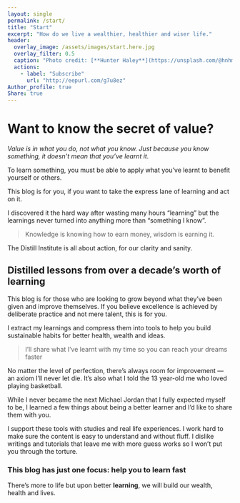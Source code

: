 ```yaml
---
layout: single
permalink: /start/
title: "Start"
excerpt: "How do we live a wealthier, healthier and wiser life."
header:
  overlay_image: /assets/images/start.here.jpg
  overlay_filter: 0.5
  caption: "Photo credit: [**Hunter Haley**](https://unsplash.com/@hnhmarketing)"
  actions:
    - label: "Subscribe"
      url: "http://eepurl.com/g7u8ez"
Author_profile: true
Share: true
---
```


# Want to know the secret of value?

*Value is in what you do, not what you know. Just because you know something, it doesn’t mean that you’ve learnt it.*

To learn something, you must be able to apply what you’ve learnt to benefit yourself or others. 

This blog is for you, if you want to take the express lane of learning and act on it.

I discovered it the hard way after wasting many hours “learning” but the learnings never turned into anything more than “something I know”.

> Knowledge is knowing how to earn money, wisdom is earning it. 

The Distill Institute is all about action, for our clarity and sanity.

## Distilled lessons from over a decade’s worth of learning

This blog is for those who are looking to grow beyond what they’ve been given and improve themselves. If you believe excellence is achieved by deliberate practice and not mere talent, this is for you.

I extract my learnings and compress them into tools to help you build sustainable habits for better health, wealth and ideas. 

> I’ll share what I’ve learnt with my time so you can reach your dreams faster

No matter the level of perfection, there’s always room for improvement — an axiom I’ll never let die. It’s also what I told the 13 year-old me who loved playing basketball. 

While I never became the next Michael Jordan that I fully expected myself to be, I learned a few things about being a better learner and I’d like to share them with you.

I support these tools with studies and real life experiences. I work hard to make sure the content is easy to understand and without fluff. I dislike writings and tutorials that leave me with more guess works so I won’t put you through the torture. 

### This blog has just one focus: help you to learn fast

There’s more to life but upon better **learning**, we will build our wealth, health and lives.  

